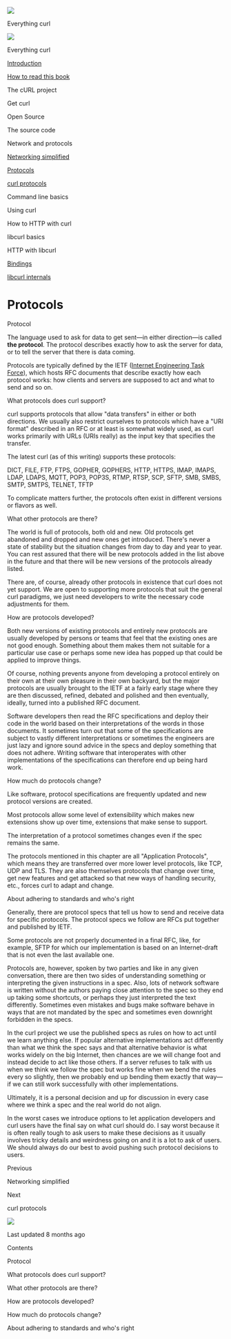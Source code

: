 <a href="../index.html" class="link-a079aa82--primary-53a25e66--logoLink-10d08504"></a>

<img src="https://gblobscdn.gitbook.com/orgs%2F-LxuH0qSm4xO9nWfEBlB%2Favatar.png?alt=media" class="image-67b14f24--avatar-1c1d03ec" />

<span class="text-4505230f--UIH400-4e41e82a--textContentFamily-49a318e1--spaceNameText-677c2969">Everything curl</span>

<a href="../index.html" class="link-a079aa82--primary-53a25e66--logoLink-10d08504"></a>

<img src="https://gblobscdn.gitbook.com/orgs%2F-LxuH0qSm4xO9nWfEBlB%2Favatar.png?alt=media" class="image-67b14f24--avatar-1c1d03ec" />

<span class="text-4505230f--UIH400-4e41e82a--textContentFamily-49a318e1--spaceNameText-677c2969">Everything curl</span>

<a href="../index.html" class="navButton-94f2579c--navButtonClickable-161b88ca"><span class="text-4505230f--UIH300-2063425d--textContentFamily-49a318e1--navButtonLabel-14a4968f">Introduction</span></a>

<a href="../how-to-read.html" class="navButton-94f2579c--navButtonClickable-161b88ca"><span class="text-4505230f--UIH300-2063425d--textContentFamily-49a318e1--navButtonLabel-14a4968f">How to read this book</span></a>

<span class="text-4505230f--UIH300-2063425d--textContentFamily-49a318e1--navButtonLabel-14a4968f">The cURL project</span>

<span class="text-4505230f--UIH300-2063425d--textContentFamily-49a318e1--navButtonLabel-14a4968f">Get curl</span>

<span class="text-4505230f--UIH300-2063425d--textContentFamily-49a318e1--navButtonLabel-14a4968f">Open Source</span>

<span class="text-4505230f--UIH300-2063425d--textContentFamily-49a318e1--navButtonLabel-14a4968f">The source code</span>

<span class="text-4505230f--UIH300-2063425d--textContentFamily-49a318e1--navButtonLabel-14a4968f">Network and protocols</span>

<a href="network.html" class="navButton-94f2579c--pageItemWithChildrenNested-2c5d8183--navButtonClickable-161b88ca"><span class="text-4505230f--UIH300-2063425d--textContentFamily-49a318e1--navButtonLabel-14a4968f">Networking simplified</span></a>

<a href="protocols.html" class="navButton-94f2579c--pageItemWithChildrenNested-2c5d8183--navButtonClickable-161b88ca--navButtonOpened-6a88552e"><span class="text-4505230f--UIH300-2063425d--textContentFamily-49a318e1--navButtonLabel-14a4968f">Protocols</span></a>

<a href="curl.html" class="navButton-94f2579c--pageItemWithChildrenNested-2c5d8183--navButtonClickable-161b88ca"><span class="text-4505230f--UIH300-2063425d--textContentFamily-49a318e1--navButtonLabel-14a4968f">curl protocols</span></a>

<span class="text-4505230f--UIH300-2063425d--textContentFamily-49a318e1--navButtonLabel-14a4968f">Command line basics</span>

<span class="text-4505230f--UIH300-2063425d--textContentFamily-49a318e1--navButtonLabel-14a4968f">Using curl</span>

<span class="text-4505230f--UIH300-2063425d--textContentFamily-49a318e1--navButtonLabel-14a4968f">How to HTTP with curl</span>

<span class="text-4505230f--UIH300-2063425d--textContentFamily-49a318e1--navButtonLabel-14a4968f">libcurl basics</span>

<span class="text-4505230f--UIH300-2063425d--textContentFamily-49a318e1--navButtonLabel-14a4968f">HTTP with libcurl</span>

<a href="../bindings.html" class="navButton-94f2579c--navButtonClickable-161b88ca"><span class="text-4505230f--UIH300-2063425d--textContentFamily-49a318e1--navButtonLabel-14a4968f">Bindings</span></a>

<a href="../internals.html" class="navButton-94f2579c--navButtonClickable-161b88ca"><span class="text-4505230f--UIH300-2063425d--textContentFamily-49a318e1--navButtonLabel-14a4968f">libcurl internals</span></a>

<a href="../bookindex.html" class="navButton-94f2579c--navButtonClickable-161b88ca"><span class="text-4505230f--UIH300-2063425d--textContentFamily-49a318e1--navButtonLabel-14a4968f"></span></a>

<a href="https://www.gitbook.com/?utm_source=content&amp;utm_medium=trademark&amp;utm_campaign=curl-1" class="reset-3c756112--trademark-a8da4b94"></a>

<span class="text-4505230f--TextH200-a3425406--textUIFamily-5ebd8e40"></span>

# <span class="text-4505230f--DisplayH900-bfb998fa--textContentFamily-49a318e1">Protocols</span>

<span class="text-4505230f--UIH300-2063425d--textUIFamily-5ebd8e40--text-8ee2c8b2"></span>

<span class="text-4505230f--UIH300-2063425d--textUIFamily-5ebd8e40--text-8ee2c8b2"></span>

<span class="text-4505230f--HeadingH700-04e1a2a3--textContentFamily-49a318e1"><span data-key="379b75b6ac744c9c99b13cf94e768d1d"><span data-offset-key="379b75b6ac744c9c99b13cf94e768d1d:0">Protocol</span></span></span>

<span class="text-4505230f--TextH400-3033861f--textContentFamily-49a318e1"><span data-key="dc8828bd7fb44dad9278462810d554e1"><span data-offset-key="dc8828bd7fb44dad9278462810d554e1:0">The language used to ask for data to get sent—in either direction—is called </span><span data-offset-key="dc8828bd7fb44dad9278462810d554e1:1">**the protocol**</span><span data-offset-key="dc8828bd7fb44dad9278462810d554e1:2">. The protocol describes exactly how to ask the server for data, or to tell the server that there is data coming.</span></span></span>

<span class="text-4505230f--TextH400-3033861f--textContentFamily-49a318e1"><span data-key="53e289274e9b4db29224d137c1180f41"><span data-offset-key="53e289274e9b4db29224d137c1180f41:0">Protocols are typically defined by the IETF (</span></span><a href="https://www.ietf.org/" class="link-a079aa82--primary-53a25e66--link-faf6c434"><span data-key="27b1fcef0960489d9b2aa0fdaa20ee41"><span data-offset-key="27b1fcef0960489d9b2aa0fdaa20ee41:0">Internet Engineering Task Force</span></span></a><span data-key="e5544db9be2a4388bff498c07f7a7dc7"><span data-offset-key="e5544db9be2a4388bff498c07f7a7dc7:0">), which hosts RFC documents that describe exactly how each protocol works: how clients and servers are supposed to act and what to send and so on.</span></span></span>

<span class="text-4505230f--HeadingH700-04e1a2a3--textContentFamily-49a318e1"><span data-key="a6bd523dde48418fb005ea0c95e73580"><span data-offset-key="a6bd523dde48418fb005ea0c95e73580:0">What protocols does curl support?</span></span></span>

<span class="text-4505230f--TextH400-3033861f--textContentFamily-49a318e1"><span data-key="201c30cc795e4d7298c0d5faac99f667"><span data-offset-key="201c30cc795e4d7298c0d5faac99f667:0">curl supports protocols that allow "data transfers" in either or both directions. We usually also restrict ourselves to protocols which have a "URI format" described in an RFC or at least is somewhat widely used, as curl works primarily with URLs (URIs really) as the input key that specifies the transfer.</span></span></span>

<span class="text-4505230f--TextH400-3033861f--textContentFamily-49a318e1"><span data-key="804e0354557745e0a489ee6308c3681a"><span data-offset-key="804e0354557745e0a489ee6308c3681a:0">The latest curl (as of this writing) supports these protocols:</span></span></span>

<span class="text-4505230f--TextH400-3033861f--textContentFamily-49a318e1"><span data-key="c6471ca353fe44e8835bce8fb8ef4932"><span data-offset-key="c6471ca353fe44e8835bce8fb8ef4932:0">DICT, FILE, FTP, FTPS, GOPHER, GOPHERS, HTTP, HTTPS, IMAP, IMAPS, LDAP, LDAPS, MQTT, POP3, POP3S, RTMP, RTSP, SCP, SFTP, SMB, SMBS, SMTP, SMTPS, TELNET, TFTP</span></span></span>

<span class="text-4505230f--TextH400-3033861f--textContentFamily-49a318e1"><span data-key="4efaf74bf15c4c4bbb402adac137318c"><span data-offset-key="4efaf74bf15c4c4bbb402adac137318c:0">To complicate matters further, the protocols often exist in different versions or flavors as well.</span></span></span>

<span class="text-4505230f--HeadingH700-04e1a2a3--textContentFamily-49a318e1"><span data-key="928f83ec80d241f49db2e956d8b9020e"><span data-offset-key="928f83ec80d241f49db2e956d8b9020e:0">What other protocols are there?</span></span></span>

<span class="text-4505230f--TextH400-3033861f--textContentFamily-49a318e1"><span data-key="dea74488ed5b41d2926dc1d0d1318553"><span data-offset-key="dea74488ed5b41d2926dc1d0d1318553:0">The world is full of protocols, both old and new. Old protocols get abandoned and dropped and new ones get introduced. There's never a state of stability but the situation changes from day to day and year to year. You can rest assured that there will be new protocols added in the list above in the future and that there will be new versions of the protocols already listed.</span></span></span>

<span class="text-4505230f--TextH400-3033861f--textContentFamily-49a318e1"><span data-key="5f3911551405453ebb3f4222c924d0c9"><span data-offset-key="5f3911551405453ebb3f4222c924d0c9:0">There are, of course, already other protocols in existence that curl does not yet support. We are open to supporting more protocols that suit the general curl paradigms, we just need developers to write the necessary code adjustments for them.</span></span></span>

<span class="text-4505230f--HeadingH700-04e1a2a3--textContentFamily-49a318e1"><span data-key="8091ec1a4d4540f0918559217dcd4b1e"><span data-offset-key="8091ec1a4d4540f0918559217dcd4b1e:0">How are protocols developed?</span></span></span>

<span class="text-4505230f--TextH400-3033861f--textContentFamily-49a318e1"><span data-key="13758bba5d074e43a519ab4e633d9336"><span data-offset-key="13758bba5d074e43a519ab4e633d9336:0">Both new versions of existing protocols and entirely new protocols are usually developed by persons or teams that feel that the existing ones are not good enough. Something about them makes them not suitable for a particular use case or perhaps some new idea has popped up that could be applied to improve things.</span></span></span>

<span class="text-4505230f--TextH400-3033861f--textContentFamily-49a318e1"><span data-key="e0d4de7e57c54a38a1ea2b863610c01d"><span data-offset-key="e0d4de7e57c54a38a1ea2b863610c01d:0">Of course, nothing prevents anyone from developing a protocol entirely on their own at their own pleasure in their own backyard, but the major protocols are usually brought to the IETF at a fairly early stage where they are then discussed, refined, debated and polished and then eventually, ideally, turned into a published RFC document.</span></span></span>

<span class="text-4505230f--TextH400-3033861f--textContentFamily-49a318e1"><span data-key="2dd02f2c24894ea5912648ee8dbe3f33"><span data-offset-key="2dd02f2c24894ea5912648ee8dbe3f33:0">Software developers then read the RFC specifications and deploy their code in the world based on their interpretations of the words in those documents. It sometimes turn out that some of the specifications are subject to vastly different interpretations or sometimes the engineers are just lazy and ignore sound advice in the specs and deploy something that does not adhere. Writing software that interoperates with other implementations of the specifications can therefore end up being hard work.</span></span></span>

<span class="text-4505230f--HeadingH700-04e1a2a3--textContentFamily-49a318e1"><span data-key="d823065f08144f5999110868beab55cf"><span data-offset-key="d823065f08144f5999110868beab55cf:0">How much do protocols change?</span></span></span>

<span class="text-4505230f--TextH400-3033861f--textContentFamily-49a318e1"><span data-key="1f8e2674d177482190cd2fd7e306c235"><span data-offset-key="1f8e2674d177482190cd2fd7e306c235:0">Like software, protocol specifications are frequently updated and new protocol versions are created.</span></span></span>

<span class="text-4505230f--TextH400-3033861f--textContentFamily-49a318e1"><span data-key="575ab41d74544e719eb819499826bb7c"><span data-offset-key="575ab41d74544e719eb819499826bb7c:0">Most protocols allow some level of extensibility which makes new extensions show up over time, extensions that make sense to support.</span></span></span>

<span class="text-4505230f--TextH400-3033861f--textContentFamily-49a318e1"><span data-key="3fef43f48bbe42c580b32008e23608e4"><span data-offset-key="3fef43f48bbe42c580b32008e23608e4:0">The interpretation of a protocol sometimes changes even if the spec remains the same.</span></span></span>

<span class="text-4505230f--TextH400-3033861f--textContentFamily-49a318e1"><span data-key="5bafa7e3849c4afa99017c71b0da3acc"><span data-offset-key="5bafa7e3849c4afa99017c71b0da3acc:0">The protocols mentioned in this chapter are all "Application Protocols", which means they are transferred over more lower level protocols, like TCP, UDP and TLS. They are also themselves protocols that change over time, get new features and get attacked so that new ways of handling security, etc., forces curl to adapt and change.</span></span></span>

<span class="text-4505230f--HeadingH700-04e1a2a3--textContentFamily-49a318e1"><span data-key="b037c9475cfe4362815691b3784a2975"><span data-offset-key="b037c9475cfe4362815691b3784a2975:0">About adhering to standards and who's right</span></span></span>

<span class="text-4505230f--TextH400-3033861f--textContentFamily-49a318e1"><span data-key="65262d183a2f423398f644ea69859563"><span data-offset-key="65262d183a2f423398f644ea69859563:0">Generally, there are protocol specs that tell us how to send and receive data for specific protocols. The protocol specs we follow are RFCs put together and published by IETF.</span></span></span>

<span class="text-4505230f--TextH400-3033861f--textContentFamily-49a318e1"><span data-key="bd4903bfa23243c197c8ae33dcb7df5b"><span data-offset-key="bd4903bfa23243c197c8ae33dcb7df5b:0">Some protocols are not properly documented in a final RFC, like, for example, SFTP for which our implementation is based on an Internet-draft that is not even the last available one.</span></span></span>

<span class="text-4505230f--TextH400-3033861f--textContentFamily-49a318e1"><span data-key="0648b613d61543ffae68c72bd73e0c9d"><span data-offset-key="0648b613d61543ffae68c72bd73e0c9d:0">Protocols are, however, spoken by two parties and like in any given conversation, there are then two sides of understanding something or interpreting the given instructions in a spec. Also, lots of network software is written without the authors paying close attention to the spec so they end up taking some shortcuts, or perhaps they just interpreted the text differently. Sometimes even mistakes and bugs make software behave in ways that are not mandated by the spec and sometimes even downright forbidden in the specs.</span></span></span>

<span class="text-4505230f--TextH400-3033861f--textContentFamily-49a318e1"><span data-key="674ad77ede59443f86f7b507ef951a7f"><span data-offset-key="674ad77ede59443f86f7b507ef951a7f:0">In the curl project we use the published specs as rules on how to act until we learn anything else. If popular alternative implementations act differently than what we think the spec says and that alternative behavior is what works widely on the big Internet, then chances are we will change foot and instead decide to act like those others. If a server refuses to talk with us when we think we follow the spec but works fine when we bend the rules every so slightly, then we probably end up bending them exactly that way—if we can still work successfully with other implementations.</span></span></span>

<span class="text-4505230f--TextH400-3033861f--textContentFamily-49a318e1"><span data-key="0b0aef2ba8b64725bc7d5c8915125a08"><span data-offset-key="0b0aef2ba8b64725bc7d5c8915125a08:0">Ultimately, it is a personal decision and up for discussion in every case where we think a spec and the real world do not align.</span></span></span>

<span class="text-4505230f--TextH400-3033861f--textContentFamily-49a318e1"><span data-key="a268d4cbe7f74827a2e0638f70068c28"><span data-offset-key="a268d4cbe7f74827a2e0638f70068c28:0">In the worst cases we introduce options to let application developers and curl users have the final say on what curl should do. I say worst because it is often really tough to ask users to make these decisions as it usually involves tricky details and weirdness going on and it is a lot to ask of users. We should always do our best to avoid pushing such protocol decisions to users.</span></span></span>

<a href="network.html" class="reset-3c756112--card-6570f064--whiteCard-fff091a4--cardPrevious-56a5e674"></a>

<span class="text-4505230f--TextH200-a3425406--textContentFamily-49a318e1">Previous</span>

<span class="text-4505230f--UIH400-4e41e82a--textContentFamily-49a318e1">Networking simplified</span>

<a href="curl.html" class="reset-3c756112--card-6570f064--whiteCard-fff091a4--cardNext-19241c42"></a>

<span class="text-4505230f--TextH200-a3425406--textContentFamily-49a318e1">Next</span>

<span class="text-4505230f--UIH400-4e41e82a--textContentFamily-49a318e1">curl protocols</span>

<img src="https://avatars.githubusercontent.com/u/66654881?v=4" class="image-67b14f24--avatar-1c1d03ec" />

<span class="text-4505230f--TextH200-a3425406--textContentFamily-49a318e1">Last updated 8 months ago</span>

<span class="text-4505230f--UIH300-2063425d--textUIFamily-5ebd8e40"></span>

<span class="text-4505230f--InfoH100-1e92e1d1--textContentFamily-49a318e1">Contents</span>

<a href="protocols.html#protocol" class="reset-3c756112--menuItem-aa02f6ec--menuItemLight-757d5235--menuItemInline-173bdf97--pageTocItem-f4427024"></a>

<span class="text-4505230f--UIH300-2063425d--textContentFamily-49a318e1"><span class="text-4505230f--UIH200-50ead35f--textContentFamily-49a318e1">Protocol</span></span>

<a href="protocols.html#what-protocols-does-curl-support" class="reset-3c756112--menuItem-aa02f6ec--menuItemLight-757d5235--menuItemInline-173bdf97--pageTocItem-f4427024"></a>

<span class="text-4505230f--UIH300-2063425d--textContentFamily-49a318e1"><span class="text-4505230f--UIH200-50ead35f--textContentFamily-49a318e1">What protocols does curl support?</span></span>

<a href="protocols.html#what-other-protocols-are-there" class="reset-3c756112--menuItem-aa02f6ec--menuItemLight-757d5235--menuItemInline-173bdf97--pageTocItem-f4427024"></a>

<span class="text-4505230f--UIH300-2063425d--textContentFamily-49a318e1"><span class="text-4505230f--UIH200-50ead35f--textContentFamily-49a318e1">What other protocols are there?</span></span>

<a href="protocols.html#how-are-protocols-developed" class="reset-3c756112--menuItem-aa02f6ec--menuItemLight-757d5235--menuItemInline-173bdf97--pageTocItem-f4427024"></a>

<span class="text-4505230f--UIH300-2063425d--textContentFamily-49a318e1"><span class="text-4505230f--UIH200-50ead35f--textContentFamily-49a318e1">How are protocols developed?</span></span>

<a href="protocols.html#how-much-do-protocols-change" class="reset-3c756112--menuItem-aa02f6ec--menuItemLight-757d5235--menuItemInline-173bdf97--pageTocItem-f4427024"></a>

<span class="text-4505230f--UIH300-2063425d--textContentFamily-49a318e1"><span class="text-4505230f--UIH200-50ead35f--textContentFamily-49a318e1">How much do protocols change?</span></span>

<a href="protocols.html#about-adhering-to-standards-and-whos-right" class="reset-3c756112--menuItem-aa02f6ec--menuItemLight-757d5235--menuItemInline-173bdf97--pageTocItem-f4427024"></a>

<span class="text-4505230f--UIH300-2063425d--textContentFamily-49a318e1"><span class="text-4505230f--UIH200-50ead35f--textContentFamily-49a318e1">About adhering to standards and who's right</span></span>
